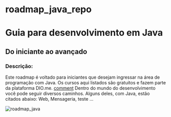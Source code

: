 # roadmap_java_repo
<h1> Guia para desenvolvimento em Java </h1>

## Do iniciante ao avançado

### Descrição: 

Este roadmap é voltado para iniciantes que desejam ingressar na área de programação com Java. Os cursos aqui listados são gratuitos e fazem parte da plataforma DIO.me.
[comment] Dentro do mundo do desenvolvimento você pode seguir diversos caminhos. Alguns deles, com Java, estão citados abaixo: Web, Mensageria, teste ...

![roadmap_java](https://user-images.githubusercontent.com/81716096/194948652-a94dc040-754d-4540-bf64-083d7125dbdb.png)


[comment]: <> (<img src="img_girl.jpg" alt="Girl in a jacket" width="500" height="600">)
[comment]: <> (você poderá usar tags HTML)
